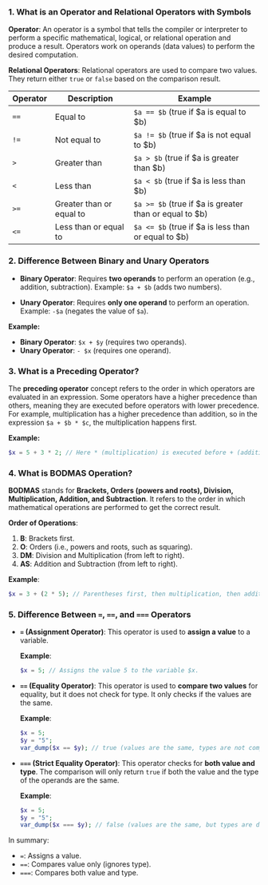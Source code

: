 ### 1. What is an Operator and Relational Operators with Symbols

**Operator**: 
An operator is a symbol that tells the compiler or interpreter to perform a specific mathematical, logical, or relational operation and produce a result. Operators work on operands (data values) to perform the desired computation.

**Relational Operators**: 
Relational operators are used to compare two values. They return either `true` or `false` based on the comparison result.

| **Operator** | **Description**                        | **Example**          |
|--------------|----------------------------------------|----------------------|
| `==`         | Equal to                              | `$a == $b` (true if $a is equal to $b) |
| `!=`         | Not equal to                          | `$a != $b` (true if $a is not equal to $b) |
| `>`          | Greater than                          | `$a > $b` (true if $a is greater than $b) |
| `<`          | Less than                             | `$a < $b` (true if $a is less than $b) |
| `>=`         | Greater than or equal to              | `$a >= $b` (true if $a is greater than or equal to $b) |
| `<=`         | Less than or equal to                 | `$a <= $b` (true if $a is less than or equal to $b) |

### 2. Difference Between Binary and Unary Operators

- **Binary Operator**: Requires **two operands** to perform an operation (e.g., addition, subtraction). Example: `$a + $b` (adds two numbers).
  
- **Unary Operator**: Requires **only one operand** to perform an operation. Example: `-$a` (negates the value of `$a`).

**Example:**
- **Binary Operator**: `$x + $y` (requires two operands).
- **Unary Operator**: `- $x` (requires one operand).

### 3. What is a Preceding Operator?

The **preceding operator** concept refers to the order in which operators are evaluated in an expression. Some operators have a higher precedence than others, meaning they are executed before operators with lower precedence. For example, multiplication has a higher precedence than addition, so in the expression `$a + $b * $c`, the multiplication happens first.

**Example:**
```php
$x = 5 + 3 * 2; // Here * (multiplication) is executed before + (addition).
```

### 4. What is BODMAS Operation?

**BODMAS** stands for **Brackets, Orders (powers and roots), Division, Multiplication, Addition, and Subtraction**. It refers to the order in which mathematical operations are performed to get the correct result.

**Order of Operations**:
1. **B**: Brackets first.
2. **O**: Orders (i.e., powers and roots, such as squaring).
3. **DM**: Division and Multiplication (from left to right).
4. **AS**: Addition and Subtraction (from left to right).

**Example**:
```php
$x = 3 + (2 * 5); // Parentheses first, then multiplication, then addition.
```

### 5. Difference Between `=`, `==`, and `===` Operators

- **`=` (Assignment Operator)**: 
  This operator is used to **assign a value** to a variable.

  **Example**:
  ```php
  $x = 5; // Assigns the value 5 to the variable $x.
  ```

- **`==` (Equality Operator)**: 
  This operator is used to **compare two values** for equality, but it does not check for type. It only checks if the values are the same.

  **Example**:
  ```php
  $x = 5;
  $y = "5";
  var_dump($x == $y); // true (values are the same, types are not compared).
  ```

- **`===` (Strict Equality Operator)**: 
  This operator checks for **both value and type**. The comparison will only return `true` if both the value and the type of the operands are the same.

  **Example**:
  ```php
  $x = 5;
  $y = "5";
  var_dump($x === $y); // false (values are the same, but types are different).
  ```

In summary:
- `=`: Assigns a value.
- `==`: Compares value only (ignores type).
- `===`: Compares both value and type.
